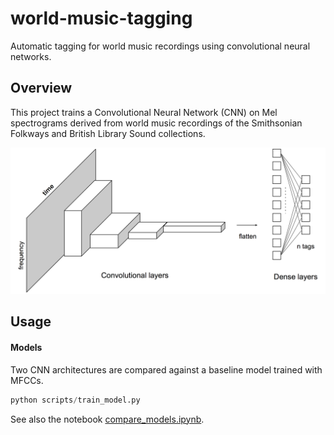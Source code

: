 # world-music-tagging

Automatic tagging for world music recordings using convolutional neural networks. 

## Overview

This project trains a Convolutional Neural Network (CNN) on Mel spectrograms derived from world music recordings of the Smithsonian Folkways and British Library Sound collections. 

![image](https://raw.githubusercontent.com/mpanteli/world-music-tagging/master/data/cnn.png)

## Usage

#### Models

Two CNN architectures are compared against a baseline model trained with MFCCs. 

```python
python scripts/train_model.py
```

See also the notebook [compare_models.ipynb](https://github.com/mpanteli/world-music-tagging/blob/master/notebooks/compare_models.ipynb).
